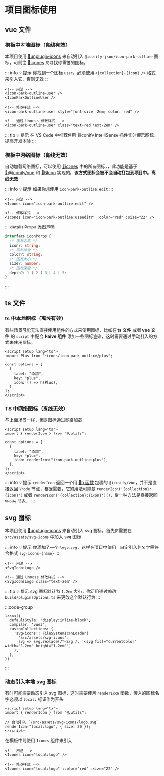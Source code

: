 # 项目图标使用

## vue 文件

### 模板中本地图标（离线有效）

本项目使用 [🔗unplugin-icons](https://github.com/unplugin/unplugin-icons#auto-importing) 来自动引入 `@iconify-json/icon-park-outline` 图标，可前往 [🔗icones](https://icones.js.org/collection/icon-park-outline) 来寻找你需要的图标。

::: info 💡 提示
你找到一个图标 `user`，必须使用 `<{collection}-{icon} />` 格式来引入它，否则无效
:::

```vue [vue]
<!-- 用法 -->
<icon-park-outline-user />
<IconParkOutlineUser />

<!-- 修改样式 -->
<icon-park-outline-user style="font-size: 2em; color: red" />

<!-- 通过 Unocss 修改样式 -->
<icon-park-outline-user class="text-red text-2em" />
```

::: tip 💡 提示
在 VS Code 中推荐使用 [🔗Iconify IntelliSense](https://marketplace.visualstudio.com/items?itemName=antfu.iconify) 插件实时展示图标，提高开发体验
:::

### 模板中网络图标（离线无效）

自动加载网络图标，可以使用 [🔗icones](https://icones.js.org) 中的所有图标，，此功能是基于 [🔗@iconify/vue](https://iconify.design/docs/icon-components/vue/) 和 [🔗NIcon](https://www.naiveui.com/zh-CN/light/components/icon) 实现的。**该方式图标会被不会自动打包到项目中。离线无效**

::: info 💡 提示
如果你想使用 `icon-park-outline:edit`
:::

```vue [vue]
<!-- 用法 -->
<Icones icon="icon-park-outline:edit" />

<!-- 修改样式 -->
<Icones icon="icon-park-outline:useeditr" :color="red" :size="22" />
```

::: details Props 类型声明

```ts
interface iconPorps {
  /* 图标名称 */
  icon?: string;
  /* 图标颜色 */
  color?: string;
  /* 图标大小 */
  size?: number;
  /* 图标深度 */
  depth?: 1 | 2 | 3 | 4 | 5;
}
```

:::

## ts 文件

### ts 中本地图标（离线有效）

有些场景可能无法直接使用组件的方式来使用图标，比如在 **ts 文件** 或者 **vue 文件** 的 `script` 中配合 **Naive 组件** 添加一些图标渲染，这时需要通过手动引入的方式来使用图标。

```vue [vue]
<script setup lang="ts">
import Plus from "~icons/icon-park-outline/plus";

const options = [
  {
    label: "添加",
    key: "plus",
    icon: () => h(Plus),
  },
];
</script>
```

### TS 中网络图标（离线无效）

与上面场景一样，但是图标通过网络加载

```vue [vue]
<script setup lang="ts">
import { renderIcon } from "@/utils";

const options = [
  {
    label: "添加",
    key: "plus",
    icon: renderIcon("icon-park-outline:plus"),
  },
];
</script>
```

::: info 💡 提示
`renderIcon` 返回一个用 [🔗h 函数](https://cn.vuejs.org/api/render-function.html#h) 包裹的 `@iconify/vue`，并不是直接返回 `VNode` 节点，根据需要，它的用法可能是 `renderIcon('{collection}:{icon}')` 或者 `renderIcon('{collection}:{icon}')()`，后一种方法是直接返回 `VNode` 节点。
:::

## svg 图标

本项目使用 [🔗unplugin-icons](https://github.com/unplugin/unplugin-icons#auto-importing) 来自动引入 svg 图标，首先你需要在 `src/assets/svg-icons` 中加入 svg 图标

::: info 💡 提示
你添加了一个 `logo.svg`，这样在项目中使用，自定引入的名字需符合格式 `svg-icons-{name}`
:::

```vue [vue]
<!-- 用法 -->
<SvgIconsLogo />

<!-- 通过 Unocss 修改样式 -->
<SvgIconsLogo class="text-2em" />
```

::: tip 💡 提示
svg 图标默认为 `1.2em` 大小，你可用通过修改 `build/pluginsOptions.ts` 来更改这个默认行为
:::

:::code-group

```ts{7} [build/pluginsOptions.ts]
Icons({
  defaultStyle: 'display:inline-block',
  compiler: 'vue3',
  customCollections: {
    'svg-icons': FileSystemIconLoader(
      'src/assets/svg-icons',
      svg => svg.replace(/^<svg /, '<svg fill="currentColor" width="1.2em" height="1.2em"')
    ),
  },
})
```

:::

### 动态引入本地 svg 图标

有时可能需要动态引入 svg 图标，这时需要使用 `renderIcon` 函数，传入的图标名字必须以 `local:` 标识作为开头

```vue [vue]
<script setup lang="ts">
import { renderIcon } from "@/utils";

// 自动引入 `/src/assets/svg-icons/logo.svg`
renderIcon("local:logo", { size: 20 });
</script>
```

在模板中则使用 `Icones` 组件来引入

```vue [vue]
<!-- 用法 -->
<Icones icon="local:logo" />

<!-- 修改样式 -->
<Icones icon="local:logo" :color="red" :size="22" />
```
